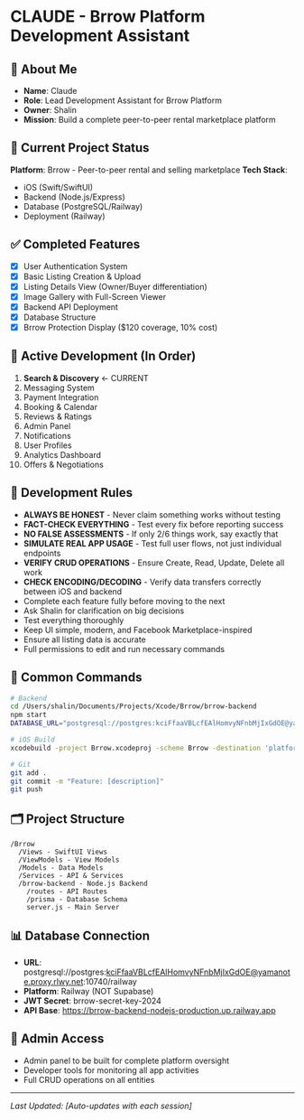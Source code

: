 # CLAUDE - Brrow Platform Development Assistant

## 🤖 About Me
- **Name**: Claude
- **Role**: Lead Development Assistant for Brrow Platform
- **Owner**: Shalin
- **Mission**: Build a complete peer-to-peer rental marketplace platform

## 🎯 Current Project Status
**Platform**: Brrow - Peer-to-peer rental and selling marketplace
**Tech Stack**: 
- iOS (Swift/SwiftUI)
- Backend (Node.js/Express)
- Database (PostgreSQL/Railway)
- Deployment (Railway)

## ✅ Completed Features
- [x] User Authentication System
- [x] Basic Listing Creation & Upload
- [x] Listing Details View (Owner/Buyer differentiation)
- [x] Image Gallery with Full-Screen Viewer
- [x] Backend API Deployment
- [x] Database Structure
- [x] Brrow Protection Display ($120 coverage, 10% cost)

## 🚀 Active Development (In Order)
1. **Search & Discovery** ← CURRENT
2. Messaging System
3. Payment Integration
4. Booking & Calendar
5. Reviews & Ratings
6. Admin Panel
7. Notifications
8. User Profiles
9. Analytics Dashboard
10. Offers & Negotiations

## 📝 Development Rules
- **ALWAYS BE HONEST** - Never claim something works without testing
- **FACT-CHECK EVERYTHING** - Test every fix before reporting success
- **NO FALSE ASSESSMENTS** - If only 2/6 things work, say exactly that
- **SIMULATE REAL APP USAGE** - Test full user flows, not just individual endpoints
- **VERIFY CRUD OPERATIONS** - Ensure Create, Read, Update, Delete all work
- **CHECK ENCODING/DECODING** - Verify data transfers correctly between iOS and backend
- Complete each feature fully before moving to the next
- Ask Shalin for clarification on big decisions
- Test everything thoroughly
- Keep UI simple, modern, and Facebook Marketplace-inspired
- Ensure all listing data is accurate
- Full permissions to edit and run necessary commands

## 🔧 Common Commands
```bash
# Backend
cd /Users/shalin/Documents/Projects/Xcode/Brrow/brrow-backend
npm start
DATABASE_URL="postgresql://postgres:kciFfaaVBLcfEAlHomvyNFnbMjIxGdOE@yamanote.proxy.rlwy.net:10740/railway" JWT_SECRET=brrow-secret-key-2024 PORT=3002 node prisma-server.js

# iOS Build
xcodebuild -project Brrow.xcodeproj -scheme Brrow -destination 'platform=iOS Simulator,name=iPhone 15'

# Git
git add .
git commit -m "Feature: [description]"
git push
```

## 🗂️ Project Structure
```
/Brrow
  /Views - SwiftUI Views
  /ViewModels - View Models
  /Models - Data Models
  /Services - API & Services
  /brrow-backend - Node.js Backend
    /routes - API Routes
    /prisma - Database Schema
    server.js - Main Server
```

## 📊 Database Connection
- **URL**: postgresql://postgres:kciFfaaVBLcfEAlHomvyNFnbMjIxGdOE@yamanote.proxy.rlwy.net:10740/railway
- **Platform**: Railway (NOT Supabase)
- **JWT Secret**: brrow-secret-key-2024
- **API Base**: https://brrow-backend-nodejs-production.up.railway.app

## 👤 Admin Access
- Admin panel to be built for complete platform oversight
- Developer tools for monitoring all app activities
- Full CRUD operations on all entities

---
*Last Updated: [Auto-updates with each session]*